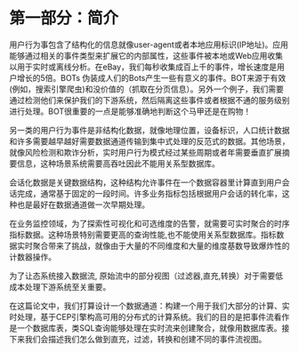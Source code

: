 第一部分：简介
=========================================
用户行为事包含了结构化的信息就像user-agent或者本地应用标识(IP地址)。应用能够通过相关的事件类型来扩展它的内部属性，这些事件被本地或Web应用收集以用于实时或离线分析。在eBay，我们每秒收集成百上千的事件，增长速度是用户增长的5倍。BOTs 伪装成人们的Bots产生一些有意义的事件。BOT来源于有效(例如，搜索引擎爬虫)和没价值的（抓取在分页信息）。另外一个例子，我们需要通过检测他们来保护我们的下游系统，然后隔离这些事件或者根据不通的服务级别进行处理。BOT很重要的一点是能够准确地判断这个马甲还是在购物！   

另一类的用户行为事件是非结构化数据，就像地理位置，设备标识，人口统计数据和许多需要越早越好需要数据通道传输到集中式处理的反范式的数据。其他场景，就像风险检测和欺诈分析，实时用户行为模式经过某些周期或者年需要垂直扩展摘要信息，这种场景系统需要高吞吐因此不能用关系型数据库。 
   
会话化数据是关键数据结构，这种结构允许事件在一个数据容器里计算直到用户会话完成，通常基于固定的一段时间。许多业务指标包括根据用户会话的转化率，这种也是最好在数据通道做一次早期处理。   

在业务监控领域，为了探索性可视化和可选维度的告警，就需要可实时聚合的时序指标数据。这种场景特别需要更高的查询性能,也不能使用关系型数据库。指标数据实时聚合带来了挑战，就像由于大量的不同维度和大量的维度基数导致爆炸性的计数器操作。

为了让态系统接入数据流, 原始流中的部分视图（过滤器,直充,转换）对于需要低成本处理下游系统至关重要。

在这篇论文中，我们打算设计一个数据通道：构建一个用于我们大部分的计算、实时处理，基于CEP引擎构高可用的分布式的计算系统。我们的目的是把事件流看作是一个数据库表，类SQL查询能够处理在实时流来创建聚合，就像用数据库表。接下来我们会描述我们怎么做到直充，过滤，转换和创建不同的事件流视图。

